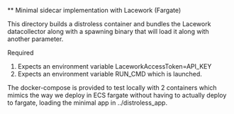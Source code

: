 ** Minimal sidecar implementation with Lacework (Fargate)

This directory builds a distroless container and bundles the Lacework datacollector
along with a spawning binary that will load it along with another parameter.

Required
1. Expects an environment variable LaceworkAccessToken=API_KEY
2. Expects an environment variable RUN_CMD which is launched.

The docker-compose is provided to test locally with 2 containers which mimics
the way we deploy in ECS fargate without having to actually deploy to fargate, loading
the minimal app in ../distroless_app.

